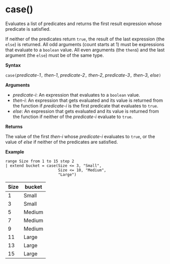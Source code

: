 # case()

Evaluates a list of predicates and returns the first result expression whose predicate is satisfied.

If neither of the predicates return `true`, the result of the last expression (the `else`) is returned.
All odd arguments (count starts at 1) must be expressions that evaluate to a  `boolean` value.
All even arguments (the `then`s) and the last argument (the `else`) must be of the same type.

**Syntax**

`case(`*predicate-1*`,` *then-1*,
       *predicate-2*`,` *then-2*,
       *predicate-3*`,` *then-3*,
       *else*`)`

**Arguments**

* *predicate-i*: An expression that evaluates to a `boolean` value.
* *then-i*: An expression that gets evaluated and its value is returned from the function if *predicate-i* is the first predicate that evaluates to `true`.
* *else*: An expression that gets evaluated and its value is returned from the function if neither of the *predicate-i* evaluate to `true`.

**Returns**

The value of the first *then-i* whose *predicate-i* evaluates to `true`, or the value of *else* if neither of the predicates are satisfied.

**Example**

```kusto
range Size from 1 to 15 step 2
| extend bucket = case(Size <= 3, "Small", 
                       Size <= 10, "Medium", 
                       "Large")
```

|Size|bucket|
|---|---|
|1|Small|
|3|Small|
|5|Medium|
|7|Medium|
|9|Medium|
|11|Large|
|13|Large|
|15|Large|



